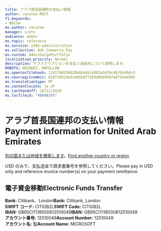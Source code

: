 ```yaml
---
title: アラブ首長国連邦の支払い情報
author: cmcatee-MSFT
f1.keywords:
- NOCSH
ms.author: cmcatee
manager: scotv
audience: Admin
ms.topic: reference
ms.service: o365-administration
ms.collection: Adm_Commerce_Pay
ms.custom: AdminSurgePortfolio
localization_priority: Normal
description: サブスクリプションを支払う送金先について説明します。
ROBOTS: NOINDEX, NOFOLLOW
ms.openlocfilehash: 12d178053b028b664ddcdd02a5df8cdb765d9dc5
ms.sourcegitcommit: 628f195cbe3c00910f7350d8b09997a675dde989
ms.translationtype: MT
ms.contentlocale: ja-JP
ms.lasthandoff: 10/21/2020
ms.locfileid: "48648145"
---
```

# <a name="payment-information-for-united-arab-emirates"></a><span data-ttu-id="379c7-103">アラブ首長国連邦の支払い情報</span><span class="sxs-lookup"><span data-stu-id="379c7-103">Payment information for United Arab Emirates</span></span>

<span data-ttu-id="379c7-104">[別の国または地域を検索します](../billing-and-payments/pay-for-your-subscription.md)。</span><span class="sxs-lookup"><span data-stu-id="379c7-104">[Find another country or region](../billing-and-payments/pay-for-your-subscription.md).</span></span>

<span data-ttu-id="379c7-105">USD のみで、支払送金で請求書番号を参照してください。</span><span class="sxs-lookup"><span data-stu-id="379c7-105">Please pay in USD only and reference invoice number(s) on your payment remittance.</span></span>

## <a name="electronic-funds-transfer"></a><span data-ttu-id="379c7-106">電子資金移動</span><span class="sxs-lookup"><span data-stu-id="379c7-106">Electronic Funds Transfer</span></span>

<span data-ttu-id="379c7-107">**Bank:** Citibank、London</span><span class="sxs-lookup"><span data-stu-id="379c7-107">**Bank:** Citibank, London</span></span>  
<span data-ttu-id="379c7-108">**SWIFT コード:** CITIGB2L</span><span class="sxs-lookup"><span data-stu-id="379c7-108">**SWIFT Code:** CITIGB2L</span></span>  
<span data-ttu-id="379c7-109">**IBAN:** GB95CITI18500812510049</span><span class="sxs-lookup"><span data-stu-id="379c7-109">**IBAN:** GB95CITI18500812510049</span></span>  
<span data-ttu-id="379c7-110">**アカウント番号:** 12510049</span><span class="sxs-lookup"><span data-stu-id="379c7-110">**Account Number:** 12510049</span></span>  
<span data-ttu-id="379c7-111">**アカウント名:** 製</span><span class="sxs-lookup"><span data-stu-id="379c7-111">**Account Name:** MICROSOFT</span></span>  